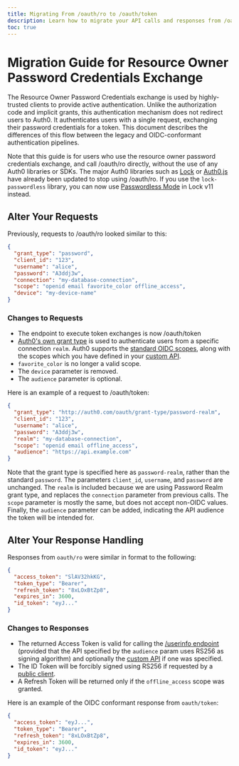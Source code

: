```yaml
---
title: Migrating From /oauth/ro to /oauth/token
description: Learn how to migrate your API calls and responses from /oauth/ro to /oauth/token
toc: true
---
```

# Migration Guide for Resource Owner Password Credentials Exchange

The Resource Owner Password Credentials exchange is used by highly-trusted clients to provide active authentication. Unlike the authorization code and implicit grants, this authentication mechanism does not redirect users to Auth0. It authenticates users with a single request, exchanging their password credentials for a token. This document describes the differences of this flow between the legacy and OIDC-conformant authentication pipelines.

Note that this guide is for users who use the resource owner password credentials exchange, and call /oauth/ro directly, without the use of any Auth0 libraries or SDKs. The major Auth0 libraries such as [Lock](/libraries/lock) or [Auth0.js](/libraries/auth0js) have already been updated to stop using /oauth/ro. If you use the `lock-passwordless` library, you can now use [Passwordless Mode](/libraries/lock/v11#passwordless) in Lock v11 instead.

## Alter Your Requests

Previously, requests to /oauth/ro looked similar to this:

```json
{
  "grant_type": "password",
  "client_id": "123",
  "username": "alice",
  "password": "A3ddj3w",
  "connection": "my-database-connection",
  "scope": "openid email favorite_color offline_access",
  "device": "my-device-name"
}
```

### Changes to Requests

* The endpoint to execute token exchanges is now /oauth/token
* [Auth0's own grant type](/api-auth/tutorials/password-grant#realm-support) is used to authenticate users from a specific connection `realm`. Auth0 supports the [standard OIDC scopes](/scopes/current#openid-connect-scopes), along with the scopes which you have defined in your [custom API](/api-auth/apis).
* `favorite_color` is no longer a valid scope.
* The `device` parameter is removed.
* The `audience` parameter is optional.

Here is an example of a request to /oauth/token:

```json
{
  "grant_type": "http://auth0.com/oauth/grant-type/password-realm",
  "client_id": "123",
  "username": "alice",
  "password": "A3ddj3w",
  "realm": "my-database-connection",
  "scope": "openid email offline_access",
  "audience": "https://api.example.com"
}
```

Note that the grant type is specified here as `password-realm`, rather than the standard `password`. The parameters `client_id`, `username`, and `password` are unchanged. The `realm` is included because we are using Password Realm grant type, and replaces the `connection` parameter from previous calls. The `scope` parameter is mostly the same, but does not accept non-OIDC values. Finally, the `audience` parameter can be added, indicating the API audience the token will be intended for.

## Alter Your Response Handling

Responses from `oauth/ro` were similar in format to the following:

```json
{
  "access_token": "SlAV32hkKG",
  "token_type": "Bearer",
  "refresh_token": "8xLOxBtZp8",
  "expires_in": 3600,
  "id_token": "eyJ..."
}
```

### Changes to Responses

* The returned Access Token is valid for calling the [/userinfo endpoint](/api/authentication#get-user-info) (provided that the API specified by the `audience` param uses RS256 as signing algorithm) and optionally the [custom API](/api-auth/apis) if one was specified.
* The ID Token will be forcibly signed using RS256 if requested by a [public client](/clients/client-types#public-clients).
* A Refresh Token will be returned only if the `offline_access` scope was granted.

Here is an example of the OIDC conformant response from `oauth/token`:

```json
{
  "access_token": "eyJ...",
  "token_type": "Bearer",
  "refresh_token": "8xLOxBtZp8",
  "expires_in": 3600,
  "id_token": "eyJ..."
}
```
